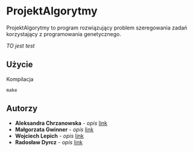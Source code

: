 # ProjektAlgorytmy
ProjektAlgorytmy to program rozwiązujący problem szeregowania zadań korzystający z programowania genetycznego.

*TO jest test*

## Użycie
Kompilacja
```
make 
```

## Autorzy
* **Aleksandra Chrzanowska** - *opis* [link](adres)
* **Małgorzata Gwinner** - *opis* [link](adres)
* **Wojciech Lepich** - *opis* [link](adres)
* **Radosław Dyrcz** - *opis* [link](adres)

